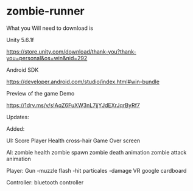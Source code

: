 # zombie-runner

What you Will need to download is

Unity 5.6.1f

https://store.unity.com/download/thank-you?thank-you=personal&os=win&nid=292

Android SDK

https://developer.android.com/studio/index.html#win-bundle


Preview of the game Demo

https://1drv.ms/v/s!AqZ6FuXW3nL7jjYJdEXrJqrByRf7

Updates:

Added:

UI:
Score
Player Health
cross-hair
Game Over screen

AI:
zombie health
zombie spawn
zombie death animation
zombie attack animation

Player: 
Gun
  -muzzle flash
  -hit particales
  -damage
VR google cardboard

Controller:
bluetooth controller

